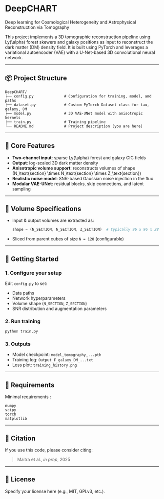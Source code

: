 # DeepCHART
Deep learning for Cosmological Heterogeneity and Astrophysical Reconstruction via Tomography


This project implements a 3D tomographic reconstruction pipeline using Ly\(\alpha\) forest skewers and galaxy positions as input to reconstruct the dark matter (DM) density field. It is built using PyTorch and leverages a variational autoencoder (VAE) with a U-Net-based 3D convolutional neural network.

---

## 📦 Project Structure

```
DeepCHART/
├── config.py              # Configuration for training, model, and paths
├── dataset.py             # Custom PyTorch Dataset class for tau, galaxy, DM
├── model.py               # 3D VAE-UNet model with anisotropic kernels
├── train.py               # Training pipeline
└── README.md              # Project description (you are here)
```

---

## 🧠 Core Features

- **Two-channel input**: sparse Ly\(\alpha\) forest and galaxy CIC fields
- **Output**: log-scaled 3D dark matter density
- **Anisotropic volume support**: reconstructs volumes of shape \(N_\text{section} \times N_\text{section} \times Z_\text{section}\)
- **Realistic noise model**: SNR-based Gaussian noise injection in the flux
- **Modular VAE-UNet**: residual blocks, skip connections, and latent sampling

---

## 📐 Volume Specifications

- Input & output volumes are extracted as:
  ```python
  shape = (N_SECTION, N_SECTION, Z_SECTION)  # typically 96 x 96 x 288
  ```
- Sliced from parent cubes of size `N = 128` (configurable)

---

## 🚀 Getting Started

### 1. Configure your setup
Edit `config.py` to set:
- Data paths
- Network hyperparameters
- Volume shape (`N_SECTION`, `Z_SECTION`)
- SNR distribution and augmentation parameters

### 2. Run training
```bash
python train.py
```

### 3. Outputs
- Model checkpoint: `model_tomography_...pth`
- Training log: `Output_F_galaxy_DM_...txt`
- Loss plot: `training_history.png`

---

## 🔧 Requirements

Minimal requirements :
```
numpy
scipy
torch
matplotlib
```


---


## 📄 Citation
If you use this code, please consider citing:

> Maitra et al., *in prep*, 2025

---

## 📝 License
Specify your license here (e.g., MIT, GPLv3, etc.).
